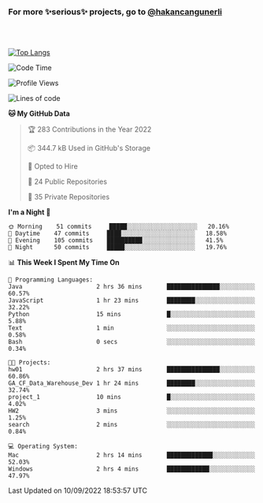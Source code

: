 ### For more ✨serious✨ projects, go to [@hakancangunerli](https://github.com/hakancangunerli)

<br>
<br>



[![Top Langs](https://github-readme-stats.vercel.app/api/top-langs/?username=63616e&layout=compact&hide=tex,html,shell,assembly,C&langs_count=6&exclude_repo=2015-csharp)](https://github.com/anuraghazra/github-readme-stats)


<!--START_SECTION:waka-->
![Code Time](http://img.shields.io/badge/Code%20Time-222%20hrs%2041%20mins-blue)

![Profile Views](http://img.shields.io/badge/Profile%20Views-13-blue)

![Lines of code](https://img.shields.io/badge/From%20Hello%20World%20I%27ve%20Written-251%20Thousand%20lines%20of%20code-blue)

**🐱 My GitHub Data** 

> 🏆 283 Contributions in the Year 2022
 > 
> 📦 344.7 kB Used in GitHub's Storage 
 > 
> 💼 Opted to Hire
 > 
> 📜 24 Public Repositories 
 > 
> 🔑 35 Private Repositories  
 > 
**I'm a Night 🦉** 

```text
🌞 Morning    51 commits     █████░░░░░░░░░░░░░░░░░░░░   20.16% 
🌆 Daytime    47 commits     ████░░░░░░░░░░░░░░░░░░░░░   18.58% 
🌃 Evening    105 commits    ██████████░░░░░░░░░░░░░░░   41.5% 
🌙 Night      50 commits     █████░░░░░░░░░░░░░░░░░░░░   19.76%

```


📊 **This Week I Spent My Time On** 

```text
💬 Programming Languages: 
Java                     2 hrs 36 mins       ███████████████░░░░░░░░░░   60.57% 
JavaScript               1 hr 23 mins        ████████░░░░░░░░░░░░░░░░░   32.22% 
Python                   15 mins             █░░░░░░░░░░░░░░░░░░░░░░░░   5.88% 
Text                     1 min               ░░░░░░░░░░░░░░░░░░░░░░░░░   0.58% 
Bash                     0 secs              ░░░░░░░░░░░░░░░░░░░░░░░░░   0.34%

🐱‍💻 Projects: 
hw01                     2 hrs 37 mins       ███████████████░░░░░░░░░░   60.86% 
GA_CF_Data_Warehouse_Dev 1 hr 24 mins        ████████░░░░░░░░░░░░░░░░░   32.74% 
project_1                10 mins             █░░░░░░░░░░░░░░░░░░░░░░░░   4.02% 
HW2                      3 mins              ░░░░░░░░░░░░░░░░░░░░░░░░░   1.25% 
search                   2 mins              ░░░░░░░░░░░░░░░░░░░░░░░░░   0.84%

💻 Operating System: 
Mac                      2 hrs 14 mins       █████████████░░░░░░░░░░░░   52.03% 
Windows                  2 hrs 4 mins        ████████████░░░░░░░░░░░░░   47.97%

```


 Last Updated on 10/09/2022 18:53:57 UTC
<!--END_SECTION:waka-->


